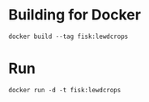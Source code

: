 # Building for Docker

```
docker build --tag fisk:lewdcrops
```

# Run

```
docker run -d -t fisk:lewdcrops
```